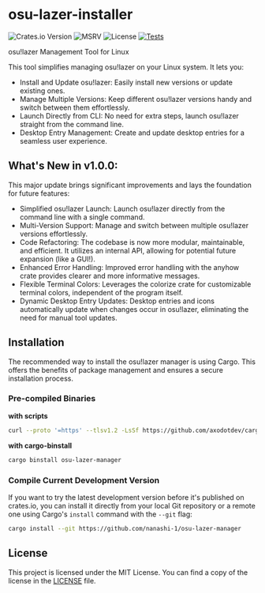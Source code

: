 # osu-lazer-installer

![Crates.io Version](https://img.shields.io/crates/v/osu-lazer-manager)
![MSRV](https://img.shields.io/crates/msrv/osu-lazer-manager)
![License](https://img.shields.io/crates/l/osu-lazer-manager)
[![Tests](https://github.com/nanashi-1/osu-lazer-manager/actions/workflows/test.yml/badge.svg)](https://github.com/nanashi-1/osu-lazer-manager/actions/workflows/test.yml)

osu!lazer Management Tool for Linux

This tool simplifies managing osu!lazer on your Linux system. It lets you:

- Install and Update osu!lazer: Easily install new versions or update existing ones.
- Manage Multiple Versions: Keep different osu!lazer versions handy and switch between them effortlessly.
- Launch Directly from CLI: No need for extra steps, launch osu!lazer straight from the command line.
- Desktop Entry Management: Create and update desktop entries for a seamless user experience.

## What's New in v1.0.0:

This major update brings significant improvements and lays the foundation for future features:

- Simplified osu!lazer Launch: Launch osu!lazer directly from the command line with a single command.
- Multi-Version Support: Manage and switch between multiple osu!lazer versions effortlessly.
- Code Refactoring: The codebase is now more modular, maintainable, and efficient. It utilizes an internal API, allowing for potential future expansion (like a GUI!).
- Enhanced Error Handling: Improved error handling with the anyhow crate provides clearer and more informative messages.
- Flexible Terminal Colors: Leverages the colorize crate for customizable terminal colors, independent of the program itself.
- Dynamic Desktop Entry Updates: Desktop entries and icons automatically update when changes occur in osu!lazer, eliminating the need for manual tool updates.

## Installation

The recommended way to install the osu!lazer manager is using Cargo. This offers the benefits of package management and ensures a secure installation process.

### Pre-compiled Binaries

**with scripts**
```bash
curl --proto '=https' --tlsv1.2 -LsSf https://github.com/axodotdev/cargo-dist/releases/download/v0.16.0/cargo-dist-installer.sh | sh
```

**with cargo-binstall**
```bash
cargo binstall osu-lazer-manager
```

### Compile Current Development Version

If you want to try the latest development version before it's published on crates.io, you can install it directly from your local Git repository or a remote one using Cargo's `install` command with the `--git` flag:

```bash
cargo install --git https://github.com/nanashi-1/osu-lazer-manager
```

## License

This project is licensed under the MIT License. You can find a copy of the license in the [LICENSE](LICENSE) file.
